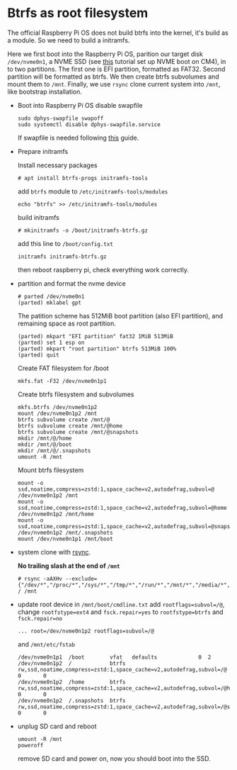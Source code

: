 # Btrfs as root filesystem

The official Raspberry Pi OS does not build btrfs into the kernel, it's build as a module.
So we need to build a initramfs.

Here we first boot into the Raspberry Pi OS, parition our target disk `/dev/nvme0n1`, a NVME SSD (see [this](https://github.com/Bai-Chiang/Raspberry_Pi_tinkering_notes/blob/main/CM4_NVME_boot.md) tutorial set up NVME boot on CM4), in to two partitions.
The first one is EFI partition, formatted as FAT32.
Second partition will be formatted as btrfs.
We then create btrfs subvolumes and mount them to `/mnt`.
Finally, we use `rsync` clone current system into `/mnt`, like bootstrap installation.


- Boot into Raspberry Pi OS disable swapfile
  ```
  sudo dphys-swapfile swapoff
  sudo systemctl disable dphys-swapfile.service
  ```
  If swapfile is needed following [this](https://wiki.archlinux.org/title/Btrfs#Swap_file) guide.
  
- Prepare initramfs

  Install necessary packages
  ```
  # apt install btrfs-progs initramfs-tools
  ```
  add `btrfs` module to `/etc/initramfs-tools/modules`
  ```
  echo "btrfs" >> /etc/initramfs-tools/modules
  ```
  
  build initramfs
  ```
  # mkinitramfs -o /boot/initramfs-btrfs.gz
  ```
  add this line to `/boot/config.txt`
  ```
  initramfs initramfs-btrfs.gz
  ```
  then reboot raspberry pi, check everything work correctly.


- partition and format the nvme device
  ```
  # parted /dev/nvme0n1
  (parted) mklabel gpt
  ```
  The patition scheme has 512MiB boot partition (also EFI partition), and remaining space as root partition.
  ```
  (parted) mkpart "EFI partition" fat32 1MiB 513MiB
  (parted) set 1 esp on
  (parted) mkpart "root partition" btrfs 513MiB 100%
  (parted) quit
  ```

  Create FAT filesystem for /boot
  ```
  mkfs.fat -F32 /dev/nvme0n1p1
  ```
  Create btrfs filesystem and subvolumes
  ```
  mkfs.btrfs /dev/nvme0n1p2
  mount /dev/nvme0n1p2 /mnt
  btrfs subvolume create /mnt/@
  btrfs subvolume create /mnt/@home
  btrfs subvolume create /mnt/@snapshots
  mkdir /mnt/@/home
  mkdir /mnt/@/boot
  mkdir /mnt/@/.snapshots
  umount -R /mnt
  ```

  Mount btrfs filesystem
  ```
  mount -o ssd,noatime,compress=zstd:1,space_cache=v2,autodefrag,subvol=@ /dev/nvme0n1p2 /mnt
  mount -o ssd,noatime,compress=zstd:1,space_cache=v2,autodefrag,subvol=@home /dev/nvme0n1p2 /mnt/home
  mount -o ssd,noatime,compress=zstd:1,space_cache=v2,autodefrag,subvol=@snapshots /dev/nvme0n1p2 /mnt/.snapshots
  mount /dev/nvme0n1p1 /mnt/boot
  ```
- system clone with [rsync](https://wiki.archlinux.org/title/Rsync#Full_system_backup).

  **No trailing slash at the end of `/mnt`**
  ```
  # rsync -aAXHv --exclude={"/dev/*","/proc/*","/sys/*","/tmp/*","/run/*","/mnt/*","/media/*","/lost+found"} / /mnt
  ```
- update root device in `/mnt/boot/cmdline.txt`  add `rootflags=subvol=/@`, change `rootfstype=ext4` and `fsck.repair=yes` to `rootfstype=btrfs` and `fsck.repair=no`
  ```
  ... root=/dev/nvme0n1p2 rootflags=subvol=/@ 
  ```
  and `/mnt/etc/fstab`
  ```
  /dev/nvme0n1p1  /boot        vfat   defaults             0  2
  /dev/nvme0n1p2  /            btrfs   rw,ssd,noatime,compress=zstd:1,space_cache=v2,autodefrag,subvol=/@            0       0
  /dev/nvme0n1p2  /home        btrfs   rw,ssd,noatime,compress=zstd:1,space_cache=v2,autodefrag,subvol=/@home        0       0
  /dev/nvme0n1p2  /.snapshots  btrfs   rw,ssd,noatime,compress=zstd:1,space_cache=v2,autodefrag,subvol=/@snapshots   0       0
  ```

- unplug SD card and reboot
  ```
  umount -R /mnt
  poweroff
  ```
  remove SD card and power on, now you should boot into the SSD.


